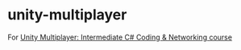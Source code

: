 # unity-multiplayer
For [Unity Multiplayer: Intermediate C# Coding & Networking course](https://www.udemy.com/course/unity-multiplayer/)
